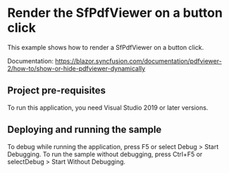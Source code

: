 # Render the SfPdfViewer on a button click
This example shows how to render a SfPdfViewer on a button click.

Documentation: https://blazor.syncfusion.com/documentation/pdfviewer-2/how-to/show-or-hide-pdfviewer-dynamically

## Project pre-requisites
To run this application, you need Visual Studio 2019 or later versions.

## Deploying and running the sample
To debug while running the application, press F5 or select Debug > Start Debugging. To run the sample without debugging, press Ctrl+F5 or selectDebug > Start Without Debugging.